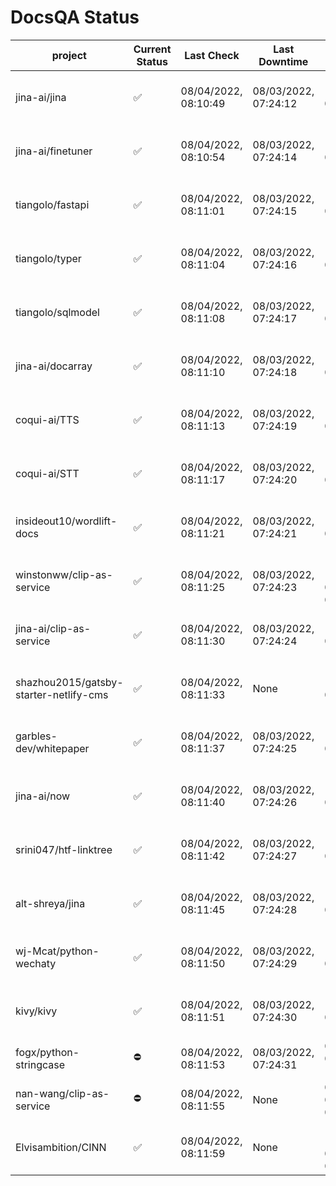 # DocsQA Status

|               project                |Current Status|     Last Check     |   Last Downtime    |              % Uptime              |
|--------------------------------------|--------------|--------------------|--------------------|------------------------------------|
|jina-ai/jina                          |✅            |08/04/2022, 08:10:49|08/03/2022, 07:24:12|120.234 (since 07/29/2022, 16:38:18)|
|jina-ai/finetuner                     |✅            |08/04/2022, 08:10:54|08/03/2022, 07:24:14|120.241 (since 07/29/2022, 16:38:18)|
|tiangolo/fastapi                      |✅            |08/04/2022, 08:11:01|08/03/2022, 07:24:15|120.249 (since 07/29/2022, 16:38:18)|
|tiangolo/typer                        |✅            |08/04/2022, 08:11:04|08/03/2022, 07:24:16|120.252 (since 07/29/2022, 16:38:18)|
|tiangolo/sqlmodel                     |✅            |08/04/2022, 08:11:08|08/03/2022, 07:24:17|120.255 (since 07/29/2022, 16:38:18)|
|jina-ai/docarray                      |✅            |08/04/2022, 08:11:10|08/03/2022, 07:24:18|120.257 (since 07/29/2022, 16:38:18)|
|coqui-ai/TTS                          |✅            |08/04/2022, 08:11:13|08/03/2022, 07:24:19|120.257 (since 07/29/2022, 16:38:18)|
|coqui-ai/STT                          |✅            |08/04/2022, 08:11:17|08/03/2022, 07:24:20|120.261 (since 07/29/2022, 16:38:18)|
|insideout10/wordlift-docs             |✅            |08/04/2022, 08:11:21|08/03/2022, 07:24:21|120.263 (since 07/29/2022, 16:38:18)|
|winstonww/clip-as-service             |✅            |08/04/2022, 08:11:25|08/03/2022, 07:24:23|157.210 (since 08/01/2022, 02:40:51)|
|jina-ai/clip-as-service               |✅            |08/04/2022, 08:11:30|08/03/2022, 07:24:24|120.271 (since 07/29/2022, 16:38:18)|
|shazhou2015/gatsby-starter-netlify-cms|✅            |08/04/2022, 08:11:33|None                |100.000 (since 08/03/2022, 10:30:18)|
|garbles-dev/whitepaper                |✅            |08/04/2022, 08:11:37|08/03/2022, 07:24:25|120.274 (since 07/29/2022, 16:38:18)|
|jina-ai/now                           |✅            |08/04/2022, 08:11:40|08/03/2022, 07:24:26|120.274 (since 07/29/2022, 16:38:18)|
|srini047/htf-linktree                 |✅            |08/04/2022, 08:11:42|08/03/2022, 07:24:27|123.017 (since 07/31/2022, 18:29:28)|
|alt-shreya/jina                       |✅            |08/04/2022, 08:11:45|08/03/2022, 07:24:28|120.280 (since 07/29/2022, 16:38:18)|
|wj-Mcat/python-wechaty                |✅            |08/04/2022, 08:11:50|08/03/2022, 07:24:29|120.281 (since 07/29/2022, 16:38:18)|
|kivy/kivy                             |✅            |08/04/2022, 08:11:51|08/03/2022, 07:24:30|120.283 (since 07/29/2022, 16:38:18)|
|fogx/python-stringcase                |⛔️           |08/04/2022, 08:11:53|08/03/2022, 07:24:31|0.000 (since 08/01/2022, 12:54:44)  |
|nan-wang/clip-as-service              |⛔️           |08/04/2022, 08:11:55|None                |0.000 (since 08/04/2022, 05:17:56)  |
|Elvisambition/CINN                    |✅            |08/04/2022, 08:11:59|None                |100.000 (since 08/04/2022, 07:09:50)|
